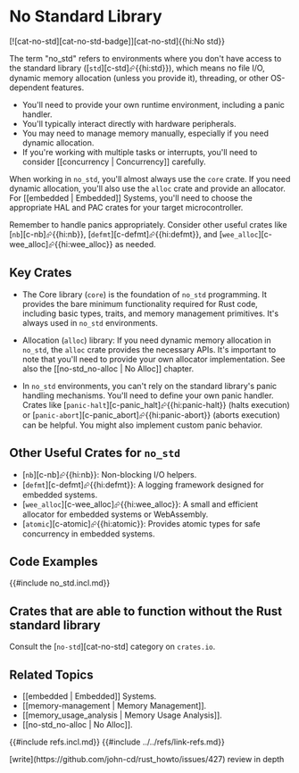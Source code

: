 # No Standard Library

[![cat-no-std][cat-no-std-badge]][cat-no-std]{{hi:No std}}

The term "no_std" refers to environments where you don't have access to the standard library ([`std`][c-std]⮳{{hi:std}}), which means no file I/O, dynamic memory allocation (unless you provide it), threading, or other OS-dependent features.

- You'll need to provide your own runtime environment, including a panic handler.
- You'll typically interact directly with hardware peripherals.
- You may need to manage memory manually, especially if you need dynamic allocation.
- If you're working with multiple tasks or interrupts, you'll need to consider [[concurrency | Concurrency]] carefully.

When working in `no_std`, you'll almost always use the `core` crate. If you need dynamic allocation, you'll also use the `alloc` crate and provide an allocator. For [[embedded | Embedded]] Systems, you'll need to choose the appropriate HAL and PAC crates for your target microcontroller.

Remember to handle panics appropriately. Consider other useful crates like [`nb`][c-nb]⮳{{hi:nb}}, [`defmt`][c-defmt]⮳{{hi:defmt}}, and [`wee_alloc`][c-wee_alloc]⮳{{hi:wee_alloc}} as needed.

## Key Crates

- The Core library (`core`) is the foundation of `no_std` programming. It provides the bare minimum functionality required for Rust code, including basic types, traits, and memory management primitives. It's always used in `no_std` environments.

- Allocation (`alloc`) library: If you need dynamic memory allocation in `no_std`, the `alloc` crate provides the necessary APIs. It's important to note that you'll need to provide your own allocator implementation. See also the [[no-std_no-alloc | No Alloc]] chapter.

- In `no_std` environments, you can't rely on the standard library's panic handling mechanisms. You'll need to define your own panic handler. Crates like [`panic-halt`][c-panic_halt]⮳{{hi:panic-halt}} (halts execution) or [`panic-abort`][c-panic_abort]⮳{{hi:panic-abort}} (aborts execution) can be helpful. You might also implement custom panic behavior.

## Other Useful Crates for `no_std`

- [`nb`][c-nb]⮳{{hi:nb}}: Non-blocking I/O helpers.
- [`defmt`][c-defmt]⮳{{hi:defmt}}: A logging framework designed for embedded systems.
- [`wee_alloc`][c-wee_alloc]⮳{{hi:wee_alloc}}: A small and efficient allocator for embedded systems or WebAssembly.
- [`atomic`][c-atomic]⮳{{hi:atomic}}: Provides atomic types for safe concurrency in embedded systems.

## Code Examples

{{#include no_std.incl.md}}

## Crates that are able to function without the Rust standard library

Consult the [`no-std`][cat-no-std] category on `crates.io`.

## Related Topics

- [[embedded | Embedded]] Systems.
- [[memory-management | Memory Management]].
- [[memory_usage_analysis | Memory Usage Analysis]].
- [[no-std_no-alloc | No Alloc]].

{{#include refs.incl.md}}
{{#include ../../refs/link-refs.md}}

<div class="hidden">
[write](https://github.com/john-cd/rust_howto/issues/427)
review in depth
</div>
